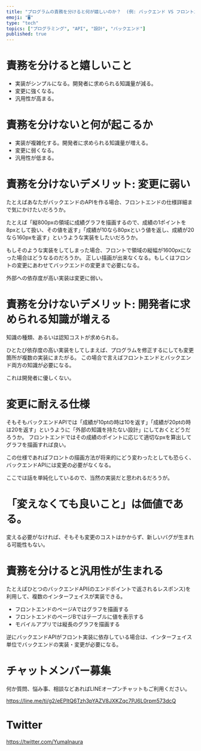 ```yaml
---
title: "プログラムの責務を分けると何が嬉しいのか？  (例: バックエンド VS フロントエンド)"
emoji: "🖥"
type: "tech"
topics: ["プログラミング", "API", "設計", "バックエンド"]
published: true
---
```


# 責務を分けると嬉しいこと

- 実装がシンプルになる。開発者に求められる知識量が減る。
- 変更に強くなる。
- 汎用性が高まる。

# 責務を分けないと何が起こるか

- 実装が複雑化する。開発者に求められる知識量が増える。
- 変更に弱くなる。
- 汎用性が低まる。

# 責務を分けないデメリット: 変更に弱い

たとえばあなたがバックエンドのAPIを作る場合、フロントエンドの仕様詳細まで気にかけたいだろうか。

たとえば「縦800pxの領域に成績グラフを描画するので、成績の1ポイントを8pxとして扱い、その値を返す」「成績が10なら80pxという値を返し、成績が20なら160pxを返す」というような実装をしたいだろうか。

もしそのような実装をしてしまった場合、フロントで領域の縦幅が1600pxになった場合はどうなるのだろうか。
正しい描画が出来なくなる。もしくはフロントの変更にあわせてバックエンドの変更まで必要になる。

外部への依存度が高い実装は変更に弱い。


# 責務を分けないデメリット: 開発者に求められる知識が増える

知識の種類、あるいは認知コストが求められる。

ひとたび依存度の高い実装をしてしまえば、プログラムを修正するにしても変更箇所が複数の実装にまたがる。
この場合で言えばフロントエンドとバックエンド両方の知識が必要になる。

これは開発者に優しくない。

# 変更に耐える仕様

そもそもバックエンドAPIでは「成績が10ptの時は10を返す」「成績が20ptの時は20を返す」というように「外部の知識を持たない設計」にしておくとどうだろうか。
フロントエンドではその成績のポイントに応じて適切なpxを算出してグラフを描画すれば良い。

この仕様であればフロントの描画方法が将来的にどう変わったとしても恐らく、バックエンドAPIには変更の必要がなくなる。


ここでは話を単純化しているので、当然の実装だと思われるだろうが。

# 「変えなくても良いこと」は価値である。

変える必要がなければ、そもそも変更のコストはかからず、新しいバグが生まれる可能性もない。

# 責務を分けると汎用性が生まれる

たとえばひとつのバックエンドAPI(のエンドポイントで返されるレスポンス)を利用して、複数のインターフェイスが実装できる。

- フロントエンドのページAではグラフを描画する
- フロントエンドのページBではテーブルに値を表示する
- モバイルアプリでは縦長のグラフを描画する


逆にバックエンドAPIがフロント実装に依存している場合は、インターフェイス単位でバックエンドの実装・変更が必要になる。


<!-- Update From Qiita API -->

# チャットメンバー募集


何か質問、悩み事、相談などあればLINEオープンチャットもご利用ください。

https://line.me/ti/g2/eEPltQ6Tzh3pYAZV8JXKZqc7PJ6L0rpm573dcQ


# Twitter

https://twitter.com/YumaInaura

<!-- Update From Qiita API -->


